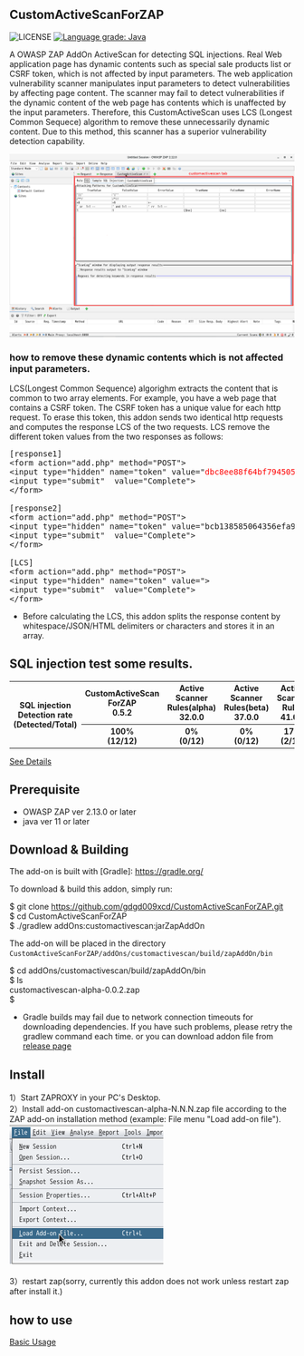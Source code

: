 ## CustomActiveScanForZAP
![LICENSE](https://img.shields.io/github/license/gdgd009xcd/CustomActiveScanForZAP)
[![Language grade: Java](https://img.shields.io/lgtm/grade/java/g/gdgd009xcd/CustomActiveScanForZAP.svg?logo=lgtm&logoWidth=18)](https://lgtm.com/projects/g/gdgd009xcd/CustomActiveScanForZAP/context:java)  

A OWASP ZAP AddOn ActiveScan for detecting SQL injections.
Real Web application page has dynamic contents such as special sale products list or CSRF token, which is not affected by input parameters.
The web application vulnerability scanner manipulates input parameters to detect vulnerabilities by affecting page content. 
The scanner may fail to detect vulnerabilities if the dynamic content of the web page has contents which is unaffected by the input parameters. 
Therefore, this CustomActiveScan uses LCS (Longest Common Sequece) algorithm to remove these unnecessarily dynamic content.
Due to this method, this scanner has a superior vulnerability detection capability.

![mainpanel](https://raw.githubusercontent.com/gdgd009xcd/RELEASES/master/IMG/ZAP/customactivescantabmain.png)

### how to remove these dynamic contents which is not affected input parameters.

LCS(Longest Common Sequence) algorighm extracts the content that is common to two array elements.
For example, you have a web page that contains a CSRF token. The CSRF token has a unique value for each http request.
To erase this token, this addon sends two identical http requests and computes the response LCS of the two requests.
LCS remove the different token values ​​from the two responses as follows:
 
<PRE>
[response1]
&lt;form action="add.php" method="POST"&gt;
&lt;input type="hidden" name="token" value="<font color="red">dbc8ee88f64bf794505ef74e41d6e5a4</font>"&gt;
&lt;input type="submit"  value="Complete"&gt;
&lt;/form&gt;

[response2]
&lt;form action="add.php" method="POST"&gt;
&lt;input type="hidden" name="token" value="bcb138585064356efa927ab196cbf8ec"&gt;
&lt;input type="submit"  value="Complete"&gt;
&lt;/form&gt;

[LCS]
&lt;form action="add.php" method="POST"&gt;
&lt;input type="hidden" name="token" value="&gt;
&lt;input type="submit"  value="Complete"&gt;
&lt;/form&gt;
</PRE>
* Before calculating the LCS, this addon splits the response content by whitespace/JSON/HTML delimiters or characters and stores it in an array.

##  SQL injection test some results.
<table>
 <TR><TH ROWSPAN="2">SQL injection Detection rate<BR>(Detected/Total)</TH><TH>CustomActiveScan<BR>ForZAP <BR>0.5.2</TH><TH>Active Scanner Rules(alpha)<BR>32.0.0</TH><TH>Active Scanner Rules(beta)<BR>37.0.0</TH><TH>Active Scanner Rules<BR>41.0.0</TH><TH>Advanced SQLInjection Scanner<BR>15.0.0</TH></TR>
 <TR><TH>100%<BR>(12/12)</TH><TH>0%<BR>(0/12)</TH><TH>0%<BR>(0/12)</TH><TH>17%<BR>(2/12)</TH><TH>50%<BR>(6/12)</TH></TR>
 </table>
  
[See Details](https://github.com/gdgd009xcd/CustomActiveScanForZAP/wiki/99.1.-SQL-injection-detection-test-results-with-ActiveScan)

## Prerequisite

* OWASP ZAP ver 2.13.0 or later
* java ver 11 or later

## Download & Building

The add-on is built with [Gradle]: https://gradle.org/  

To download & build this addon, simply run:  

$ git clone https://github.com/gdgd009xcd/CustomActiveScanForZAP.git  
$ cd CustomActiveScanForZAP  
$ ./gradlew addOns:customactivescan:jarZapAddOn  

The add-on will be placed in the directory `CustomActiveScanForZAP/addOns/customactivescan/build/zapAddOn/bin`

$ cd addOns/customactivescan/build/zapAddOn/bin  
$ ls  
customactivescan-alpha-0.0.2.zap  
$  

* Gradle builds may fail due to network connection timeouts for downloading dependencies. If you have such problems, please retry the gradlew command each time. or you can download addon file from [release page](https://github.com/gdgd009xcd/CustomActiveScanForZAP/releases)

## Install

1）Start ZAPROXY in your PC's Desktop.  
2）Install add-on customactivescan-alpha-N.N.N.zap file according to the ZAP add-on installation method (example: File menu "Load add-on file").<BR>
![AddonInstall](https://raw.githubusercontent.com/gdgd009xcd/RELEASES/master/IMG/ZAP/addoninst.png)<BR>    
3）restart zap(sorry, currently this addon does not work unless restart zap after install it.)

## how to use
[Basic Usage](https://github.com/gdgd009xcd/CustomActiveScanForZAP/wiki/1.0.-Basic-Usage)
